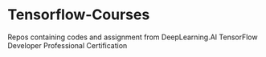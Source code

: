 # Tensorflow-Courses
Repos containing codes and assignment from DeepLearning.AI TensorFlow Developer Professional Certification
